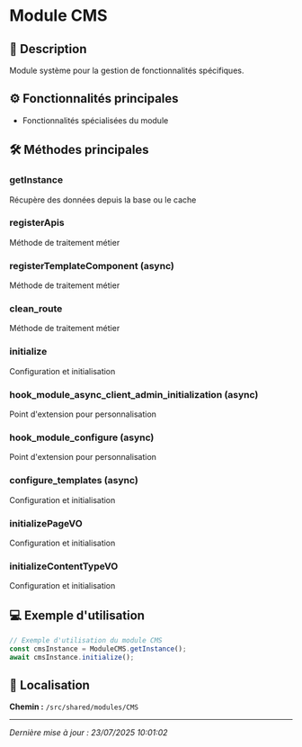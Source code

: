 # Module CMS

## 📖 Description

Module système pour la gestion de fonctionnalités spécifiques.

## ⚙️ Fonctionnalités principales

- Fonctionnalités spécialisées du module



## 🛠️ Méthodes principales

### getInstance
Récupère des données depuis la base ou le cache

### registerApis
Méthode de traitement métier

### registerTemplateComponent (async)
Méthode de traitement métier

### clean_route
Méthode de traitement métier

### initialize
Configuration et initialisation

### hook_module_async_client_admin_initialization (async)
Point d'extension pour personnalisation

### hook_module_configure (async)
Point d'extension pour personnalisation

### configure_templates (async)
Configuration et initialisation

### initializePageVO
Configuration et initialisation

### initializeContentTypeVO
Configuration et initialisation



## 💻 Exemple d'utilisation

```typescript
// Exemple d'utilisation du module CMS
const cmsInstance = ModuleCMS.getInstance();
await cmsInstance.initialize();
```

## 📍 Localisation

**Chemin :** `/src/shared/modules/CMS`

---

*Dernière mise à jour : 23/07/2025 10:01:02*
